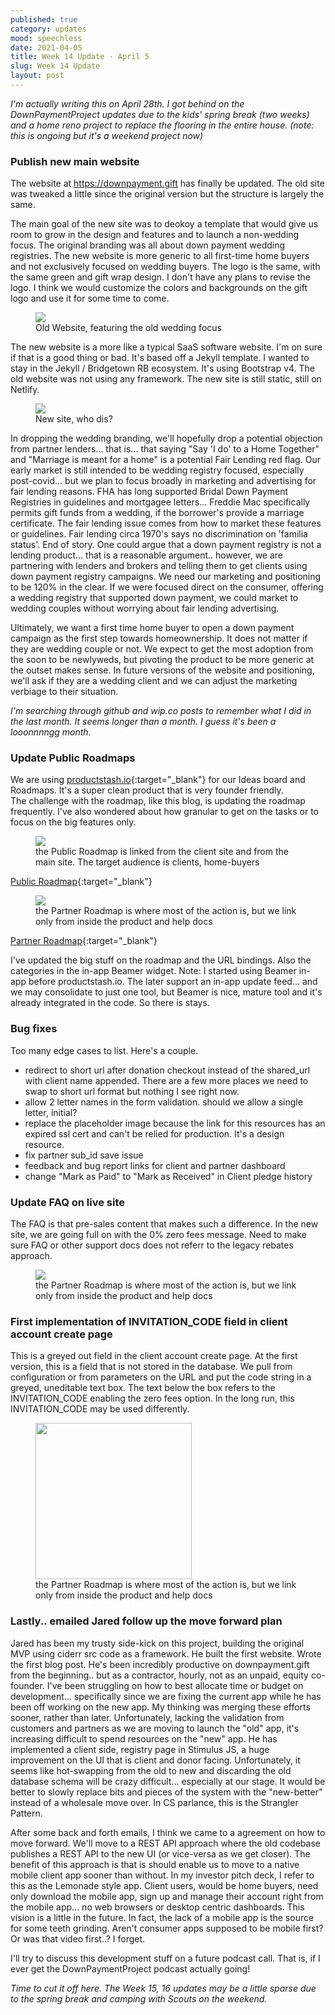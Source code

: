 ```yaml
---
published: true
category: updates
mood: speechless
date: 2021-04-05
title: Week 14 Update - April 5
slug: Week 14 Update
layout: post
---
```


_I'm actually writing this on April 28th.  I got behind on the DownPaymentProject updates due to the kids' spring break (two weeks) and a home reno project to replace the flooring in the entire house.  (note: this is ongoing but it's a weekend project now)_

### Publish new main website

The website at https://downpayment.gift has finally be updated.  The old site was tweaked a little since the original version but the structure is largely the same.  

The main goal of the new site was to deokoy a template that would give us room to grow in the design and features and to launch a non-wedding focus.  The original branding was all about down payment wedding registries.  The new website is more generic to all first-time home buyers and not exclusively focused on wedding buyers.  The logo is the same, with the same green and gift wrap design.  I don't have any plans to revise the logo.  I think we would customize the colors and backgrounds on the gift logo and use it for some time to come. 

<figure class="aligncenter">
    <img width="" src="/assets/images/screenshots/oldsite-wedding.png" />
    <figcaption>Old Website, featuring the old wedding focus</figcaption>
</figure>


The new website is a more like a typical SaaS software website.  I'm on sure if that is a good thing or bad.  It's based off a Jekyll template.   I wanted to stay in the Jekyll / Bridgetown RB ecosystem.  It's using Bootstrap v4.  The old website was not using any framework.  The new site is still static, still on Netlify.

<figure class="aligncenter">
    <img width="" src="/assets/images/screenshots/newsite.png" />
    <figcaption>New site, who dis?</figcaption>
</figure>

In dropping the wedding branding, we'll hopefully drop a potential objection from partner lenders... that is... that saying "Say 'I do' to a Home Together" and "Marriage is meant for a home" is a potential Fair Lending red flag.  Our early market is still intended to be wedding registry focused, especially post-covid... but we plan to focus broadly in marketing and advertising for fair lending reasons.  FHA has long supported Bridal Down Payment Registries in guidelines and mortgagee letters... Freddie Mac specifically permits gift funds from a wedding, if the borrower's provide a marriage certificate.   The fair lending issue comes from how to market these features or guidelines.  Fair lending circa 1970's says no discrimination on 'familia status'.  End of story.  One could argue that a down payment registry is not a lending product... that is a reasonable argument.. however, we are partnering with lenders and brokers and telling them to get clients using down payment registry campaigns.  We need our marketing and positioning to be 120% in the clear.   If we were focused direct on the consumer, offering a wedding registry that supported down payment, we could market to wedding couples without worrying about fair lending advertising.   

Ultimately, we want a first time home buyer to open a down payment campaign as the first step towards homeownership.  It does not matter if they are wedding couple or not.  We expect to get the most adoption from the soon to be newlyweds, but pivoting the product to be more generic at the outset makes sense.  In future versions of the website and positioning, we'll ask if they are a wedding client and we can adjust the marketing verbiage to their situation.

_I'm searching through github and wip.co posts to remember what I did in the last month.   It seems longer than a month.  I guess it's been a looonnnngg month._

### Update Public Roadmaps

We are using [productstash.io](https://productstash.io/){:target="_blank"} for our Ideas board and Roadmaps.  It's a super clean product that is very founder friendly.  
The challenge with the roadmap, like this blog, is updating the roadmap frequently.  I've also wondered about how granular to get on the tasks or to focus on the big features only.  

<figure class="aligncenter">
    <img width="" src="/assets/images/screenshots/public-roadmap.png" />
    <figcaption>the Public Roadmap is linked from the client site and from the main site.  The target audience is clients, home-buyers</figcaption>
</figure>

[Public Roadmap](https://roadmap.downpayment.gift/home-buyers){:target="_blank"}

<figure class="aligncenter">
    <img width="" src="/assets/images/screenshots/partner-roadmap.png" />
    <figcaption>the Partner Roadmap is where most of the action is, but we link only from inside the product and help docs</figcaption>
</figure>

[Partner Roadmap](https://roadmap.downpaymentproject.com/partners){:target="_blank"}

I've updated the big stuff on the roadmap and the URL bindings.  Also the categories in the in-app Beamer widget.  Note:  I started using Beamer in-app before productstash.io.  The later support an in-app update feed... and we may consolidate to just one tool, but Beamer is nice, mature tool and it's already integrated in the code.  So there is stays.

### Bug fixes

Too many edge cases to list.  Here's a couple.

- redirect to short url after donation checkout instead of the shared_url with client name appended.  There are a few more places we need to swap to short url format but nothing I see right now.
- allow 2 letter names in the form validation.  should we allow a single letter, initial?
- replace the placeholder image because the link for this resources has an expired ssl cert and can't be relied for production.  It's a design resource.
- fix partner sub_id save issue
- feedback and bug report links for client and partner dashboard
- change "Mark as Paid" to "Mark as Received" in Client pledge history

### Update FAQ on live site

The FAQ is that pre-sales content that makes such a difference.  In the new site, we are going full on with the 0% zero fees message.  Need to make sure FAQ or other support docs does not referr to the legacy rebates approach.

<figure class="alignright">
    <img width="" src="/assets/images/screenshots/newfaq.png" />
    <figcaption>the Partner Roadmap is where most of the action is, but we link only from inside the product and help docs</figcaption>
</figure>

### First implementation of INVITATION_CODE field in client account create page

This is a greyed out field in the client account create page.  At the first version, this is a field that is not stored in the database.  We pull from configuration or from parameters on the URL and put the code string in a greyed, uneditable text box.  The text below the box refers to the INVITATION_CODE enabling the zero fees option.  In the long run, this INVITATION_CODE may be used differently.

<figure class="alignright">
    <img width="250" src="/assets/images/screenshots/INVITATION_CODE.png" />
    <figcaption>the Partner Roadmap is where most of the action is, but we link only from inside the product and help docs</figcaption>
</figure>

### Lastly.. emailed Jared follow up the move forward plan

Jared has been my trusty side-kick on this project, building the original MVP using ciderr src code as a framework.  He built the first website.  Wrote the first blog post.  He's been incredibly productive on downpayment.gift from the beginning.. but as a contractor, hourly, not as an unpaid, equity co-founder.  I've been struggling on how to best allocate time or budget on development... specifically since we are fixing the current app while he has been off working on the new app.  My thinking was merging these efforts sooner, rather than later.  Unfortunately, lacking the validation from customers and partners as we are moving to launch the "old" app, it's increasing difficult to spend resources on the "new" app.  He has implemented a client side, registry page in Stimulus JS, a huge improvement on the UI that is client and donor facing.  Unfortunately, it seems like hot-swapping from the old to new and discarding the old database schema will be crazy difficult... especially at our stage.  It would be better to slowly replace bits and pieces of the system with the "new-better" instead of a wholesale move over.  In CS parlance, this is the Strangler Pattern.

After some back and forth emails, I think we came to a agreement on how to move forward.  We'll move to a REST API approach where the old codebase publishes a REST API to the new UI (or vice-versa as we get closer).  The benefit of this approach is that is should enable us to move to a native mobile client app sooner than without.  In my investor pitch deck, I refer to this as the Lemonade style app.  Client users, would be home buyers, need only download the mobile app, sign up and manage their account right from the mobile app... no web browsers or desktop centric dashboards.   This vision is a little in the future.  In fact, the lack of a mobile app is the source for some teeth grinding.  Aren't consumer apps supposed to be mobile first?  Or was that video first..?   I forget. 

I'll try to discuss this development stuff on a future podcast call.  That is, if I ever get the DownPaymentProject podcast actually going!

_Time to cut it off here.  The Week 15, 16 updates may be a little sparse due to the spring break and camping with Scouts on the weekend._
